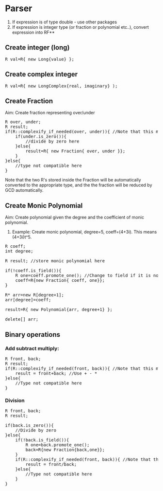 # Parser
1. If expression is of type double - use other packages
2. If expression is integer type (or fraction or polynomial etc..), convert expression into RF**

## Create integer (long)
<pre>
R val=R{ new Long{value} };
</pre>

## Create complex integer
<pre>
R val=R{ new LongComplex{real, imaginary} );
</pre>

## Create Fraction
Aim: Create fraction representing over/under
<pre>
R over, under;
R result;
if(R::complexify_if_needed(over, under)){ //Note that this may change the values of over, under.
    if(under.is_zero()){
        //divide by zero here
    }else{
        result=R{ new Fraction{ over, under }};
    }
}else{
    //type not compatible here
}
</pre>

Note that the two R's stored inside the Fraction will be automatically converted to the appropriate type, and the the fraction will be reduced by GCD automatically.

## Create Monic Polynomial
Aim: Create polynomial given the degree and the coefficient of monic polynomial.
1. Example: Create monic polynomial, degree=5, coeff=(4+3i). This means (4+3i)t^5.
<pre>
R coeff;
int degree;

R result; //store monic polynomial here

if(!coeff.is_field()){
    R one=coeff.promote_one(); //Change to field if it is not
    coeff=R{new Fraction{ coeff, one}};
}

R* arr=new R[degree+1];
arr[degree]=coeff;

result=R{ new Polynomial{arr, degree+1} };

delete[] arr;
</pre>

## Binary operations
### Add subtract multiply:
<pre>
R front, back;
R result;
if(R::complexify_if_needed(front, back)){ //Note that this may change the values of over, under.
    result = front+back; //Use + - * 
}else{
    //Type not compatible here
}
</pre>
### Division
<pre>
R front, back;
R result;

if(back.is_zero()){
    //Divide by zero
}else{
    if(!back.is_field()){
        R one=back.promote_one();
        back=R{new Fraction{back,one}};
    }
    if(R::complexify_if_needed(front, back)){ //Note that this may change the values of over, under.
        result = front/back;
    }else{
        //Type not compatible here
    }
}
</pre>
